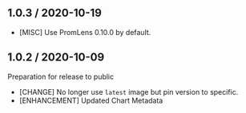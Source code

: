 ## 1.0.3 / 2020-10-19

* [MISC] Use PromLens 0.10.0 by default.

## 1.0.2 / 2020-10-09

Preparation for release to public

* [CHANGE] No longer use `latest` image but pin version to specific.
* [ENHANCEMENT] Updated Chart Metadata
